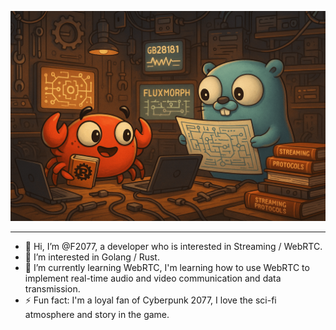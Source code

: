 ![Header](./background1.png)

---
- 👋 Hi, I’m @F2077, a developer who is interested in Streaming / WebRTC.
- 👀 I’m interested in Golang / Rust.
- 🌱 I’m currently learning WebRTC, I'm learning how to use WebRTC to implement real-time audio and video communication and data transmission.
- ⚡ Fun fact: I'm a loyal fan of Cyberpunk 2077, I love the sci-fi atmosphere and story in the game.

<!---
F2077/F2077 is a ✨ special ✨ repository because its `README.md` (this file) appears on your GitHub profile.
You can click the Preview link to take a look at your changes.
--->
